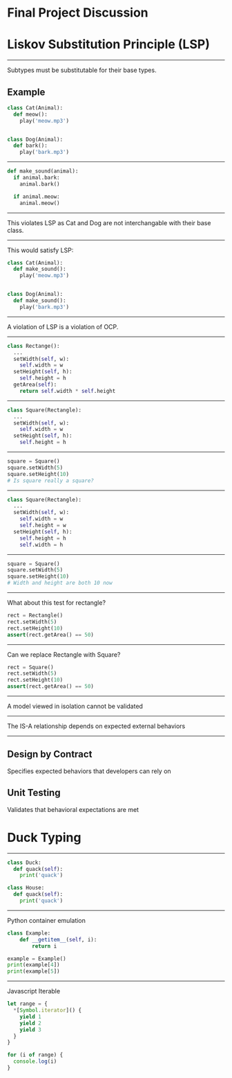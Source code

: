 Final Project Discussion
========================

Liskov Substitution Principle (LSP)
===================================

---

Subtypes must be substitutable for their base types.

Example
-------

```python
class Cat(Animal):
  def meow():
    play('meow.mp3')


class Dog(Animal):
  def bark():
    play('bark.mp3')
```

---

```python
def make_sound(animal):
  if animal.bark:
    animal.bark()

  if animal.meow:
    animal.meow()
```

---

This violates LSP as Cat and Dog are not interchangable with their base class.

---

This would satisfy LSP:

```python
class Cat(Animal):
  def make_sound():
    play('meow.mp3')


class Dog(Animal):
  def make_sound():
    play('bark.mp3')
```

---

A violation of LSP is a violation of OCP.

---

```python
class Rectange():
  ...
  setWidth(self, w):
    self.width = w
  setHeight(self, h):
    self.height = h
  getArea(self):
    return self.width * self.height
```

---

```python
class Square(Rectangle):
  ...
  setWidth(self, w):
    self.width = w
  setHeight(self, h):
    self.height = h
```

---

```python
square = Square()
square.setWidth(5)
square.setHeight(10)
# Is square really a square?
```

---

```python
class Square(Rectangle):
  ...
  setWidth(self, w):
    self.width = w
    self.height = w
  setHeight(self, h):
    self.height = h
    self.width = h
```

---

```python
square = Square()
square.setWidth(5)
square.setHeight(10)
# Width and height are both 10 now
```

---

What about this test for rectangle?

```python
rect = Rectangle()
rect.setWidth(5)
rect.setHeight(10)
assert(rect.getArea() == 50)
```

---

Can we replace Rectangle with Square?

```python
rect = Square()
rect.setWidth(5)
rect.setHeight(10)
assert(rect.getArea() == 50)
```

---

A model viewed in isolation cannot be validated

---

The IS-A relationship depends on expected external behaviors

---

Design by Contract
------------------

Specifies expected behaviors that developers can rely on

Unit Testing
------------

Validates that behavioral expectations are met

Duck Typing
===========

---

```python
class Duck:
  def quack(self):
    print('quack')

class House:
  def quack(self):
    print('quack')
```

---

Python container emulation

```python
class Example:
    def __getitem__(self, i):
        return i

example = Example()
print(example[4])
print(example[5])
```

---

Javascript Iterable

```javascript
let range = {
  *[Symbol.iterator]() {
    yield 1
    yield 2
    yield 3
  }
}

for (i of range) {
  console.log(i)
}
```
